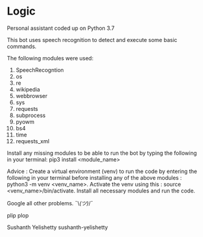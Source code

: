 # Logic
Personal assistant coded up on Python 3.7

This bot uses speech recognition to detect and execute some basic commands.

The following modules were used:
1. SpeechRecogntion
2. os
3. re
4. wikipedia
5. webbrowser
6. sys
7. requests
8. subprocess
9. pyowm
10. bs4
11. time
12. requests_xml

Install any missing modules to be able to run the bot by typing the following in your terminal:
pip3 install <module_name>

Advice : Create a virtual environment (venv) to run the code by entering the following in your terminal before installing any of the above modules : python3 -m venv <venv_name>. Activate the venv using this : source <venv_name>/bin/activate. Install all necessary modules and run the code.



Google all other problems. ¯\\_(ツ)_/¯

plip plop


Sushanth Yelishetty sushanth-yelishetty
